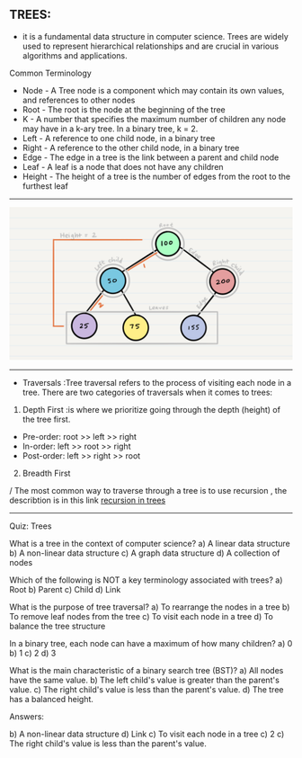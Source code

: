 ## TREES:

- it is a fundamental data structure in computer science. Trees are widely used to represent hierarchical relationships and are crucial in various algorithms and applications.

Common Terminology
- Node - A Tree node is a component which may contain its own values, and references to other nodes
- Root - The root is the node at the beginning of the tree
- K - A number that specifies the maximum number of children any node may have in a k-ary tree. In a binary tree, k = 2.
- Left - A reference to one child node, in a binary tree
- Right - A reference to the other child node, in a binary tree
- Edge - The edge in a tree is the link between a parent and child node
- Leaf - A leaf is a node that does not have any children
- Height - The height of a tree is the number of edges from the root to the furthest leaf

_ _ _
![BinaryTree1](./BinaryTree1.png)
_ _ _
* Traversals :Tree traversal refers to the process of visiting each node in a tree. There are two categories of traversals when it comes to trees:

1. Depth First :is where we prioritize going through the depth (height) of the tree first.
* Pre-order: root >> left >> right
* In-order: left >> root >> right
* Post-order: left >> right >> root

2. Breadth First

/ The most common way to traverse through a tree is to use recursion , the describtion is in this link 
[recursion in trees](https://codefellows.github.io/common_curriculum/data_structures_and_algorithms/Code_401/class-15/resources/Trees.html)

_ _ _
Quiz: Trees

What is a tree in the context of computer science?
a) A linear data structure
b) A non-linear data structure
c) A graph data structure
d) A collection of nodes

Which of the following is NOT a key terminology associated with trees?
a) Root
b) Parent
c) Child
d) Link

What is the purpose of tree traversal?
a) To rearrange the nodes in a tree
b) To remove leaf nodes from the tree
c) To visit each node in a tree
d) To balance the tree structure

In a binary tree, each node can have a maximum of how many children?
a) 0
b) 1
c) 2
d) 3

What is the main characteristic of a binary search tree (BST)?
a) All nodes have the same value.
b) The left child's value is greater than the parent's value.
c) The right child's value is less than the parent's value.
d) The tree has a balanced height.

Answers:

b) A non-linear data structure
d) Link
c) To visit each node in a tree
c) 2
c) The right child's value is less than the parent's value.